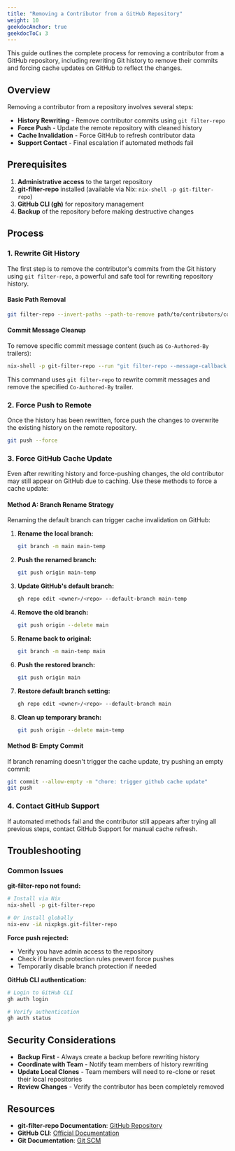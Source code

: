 ```yaml
---
title: "Removing a Contributor from a GitHub Repository"
weight: 10
geekdocAnchor: true
geekdocToC: 3
---
```


This guide outlines the complete process for removing a contributor from a GitHub repository, including rewriting Git history to remove their commits and forcing cache updates on GitHub to reflect the changes.

## Overview

Removing a contributor from a repository involves several steps:

- **History Rewriting** - Remove contributor commits using `git filter-repo`
- **Force Push** - Update the remote repository with cleaned history  
- **Cache Invalidation** - Force GitHub to refresh contributor data
- **Support Contact** - Final escalation if automated methods fail

## Prerequisites

1. **Administrative access** to the target repository
2. **git-filter-repo** installed (available via Nix: `nix-shell -p git-filter-repo`)
3. **GitHub CLI (gh)** for repository management
4. **Backup** of the repository before making destructive changes

## Process

### 1. Rewrite Git History

The first step is to remove the contributor's commits from the Git history using `git filter-repo`, a powerful and safe tool for rewriting repository history.

#### Basic Path Removal

```bash
git filter-repo --invert-paths --path-to-remove path/to/contributors/code
```

#### Commit Message Cleanup

To remove specific commit message content (such as `Co-Authored-By` trailers):

```bash
nix-shell -p git-filter-repo --run "git filter-repo --message-callback 'return re.sub(b"\\n\\nCo-Authored-By: Claude <noreply@anthropic.com>\\n", b"", message)' --force"
```

This command uses `git filter-repo` to rewrite commit messages and remove the specified `Co-Authored-By` trailer.

### 2. Force Push to Remote

Once the history has been rewritten, force push the changes to overwrite the existing history on the remote repository.

```bash
git push --force
```

### 3. Force GitHub Cache Update

Even after rewriting history and force-pushing changes, the old contributor may still appear on GitHub due to caching. Use these methods to force a cache update:

#### Method A: Branch Rename Strategy

Renaming the default branch can trigger cache invalidation on GitHub:

1. **Rename the local branch:**
   ```bash
   git branch -m main main-temp
   ```

2. **Push the renamed branch:**
   ```bash
   git push origin main-temp
   ```

3. **Update GitHub's default branch:**
   ```bash
   gh repo edit <owner>/<repo> --default-branch main-temp
   ```

4. **Remove the old branch:**
   ```bash
   git push origin --delete main
   ```

5. **Rename back to original:**
   ```bash
   git branch -m main-temp main
   ```

6. **Push the restored branch:**
   ```bash
   git push origin main
   ```

7. **Restore default branch setting:**
   ```bash
   gh repo edit <owner>/<repo> --default-branch main
   ```

8. **Clean up temporary branch:**
   ```bash
   git push origin --delete main-temp
   ```

#### Method B: Empty Commit

If branch renaming doesn't trigger the cache update, try pushing an empty commit:

```bash
git commit --allow-empty -m "chore: trigger github cache update"
git push
```

### 4. Contact GitHub Support

If automated methods fail and the contributor still appears after trying all previous steps, contact GitHub Support for manual cache refresh.

## Troubleshooting

### Common Issues

**git-filter-repo not found:**
```bash
# Install via Nix
nix-shell -p git-filter-repo

# Or install globally
nix-env -iA nixpkgs.git-filter-repo
```

**Force push rejected:**
- Verify you have admin access to the repository
- Check if branch protection rules prevent force pushes
- Temporarily disable branch protection if needed

**GitHub CLI authentication:**
```bash
# Login to GitHub CLI
gh auth login

# Verify authentication
gh auth status
```

## Security Considerations

- **Backup First** - Always create a backup before rewriting history
- **Coordinate with Team** - Notify team members of history rewriting
- **Update Local Clones** - Team members will need to re-clone or reset their local repositories
- **Review Changes** - Verify the contributor has been completely removed

## Resources

- **git-filter-repo Documentation**: [GitHub Repository](https://github.com/newren/git-filter-repo)
- **GitHub CLI**: [Official Documentation](https://cli.github.com/)
- **Git Documentation**: [Git SCM](https://git-scm.com/doc)

```